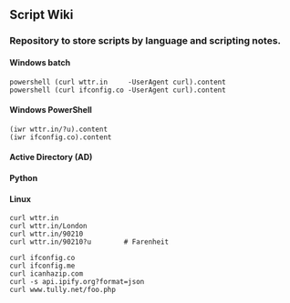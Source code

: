 ## Script Wiki

### Repository to store scripts by language and scripting notes.

#### Windows batch
    powershell (curl wttr.in     -UserAgent curl).content
    powershell (curl ifconfig.co -UserAgent curl).content
#### Windows PowerShell
    (iwr wttr.in/?u).content
    (iwr ifconfig.co).content
#### Active Directory (AD)

#### Python

#### Linux
    curl wttr.in
    curl wttr.in/London
    curl wttr.in/90210
    curl wttr.in/90210?u        # Farenheit

    curl ifconfig.co
    curl ifconfig.me
    curl icanhazip.com
    curl -s api.ipify.org?format=json
    curl www.tully.net/foo.php

